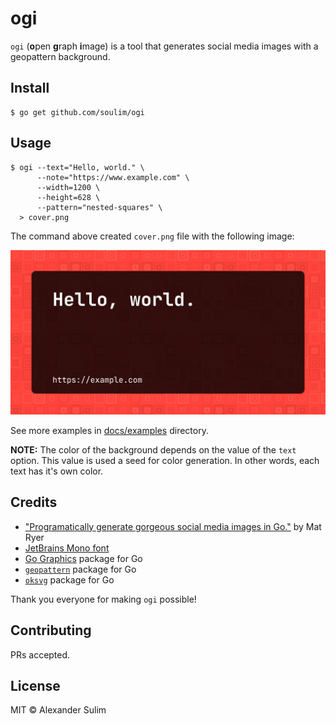 # ogi

`ogi` (**o**pen **g**raph **i**mage) is a tool that generates social media images with a geopattern background.

## Install

```ShellSession
$ go get github.com/soulim/ogi
```

## Usage

```ShellSession
$ ogi --text="Hello, world." \
      --note="https://www.example.com" \
      --width=1200 \
      --height=628 \
      --pattern="nested-squares" \
  > cover.png
```

The command above created `cover.png` file with the following image:

![Example](./docs/examples/cover.png)

See more examples in [docs/examples](./docs/examples) directory.

**NOTE:** The color of the background depends on the value of the `text` option.
This value is used a seed for color generation. In other words, each text has
it's own color.

## Credits

* ["Programatically generate gorgeous social media images in Go."](https://pace.dev/blog/2020/03/02/dynamically-generate-social-images-in-golang-by-mat-ryer.html) by Mat Ryer
* [JetBrains Mono font](https://www.jetbrains.com/lp/mono/)
* [Go Graphics](https://github.com/fogleman/gg) package for Go
* [`geopattern`](https://github.com/pravj/geopattern) package for Go
* [`oksvg`](https://github.com/srwiley/oksvg) package for Go

Thank you everyone for making `ogi` possible!

## Contributing

PRs accepted.

## License

MIT © Alexander Sulim
